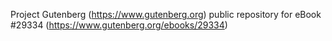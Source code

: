 Project Gutenberg (https://www.gutenberg.org) public repository for eBook #29334 (https://www.gutenberg.org/ebooks/29334)
